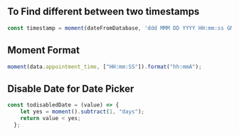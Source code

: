 ## To Find different between two timestamps
```js
const timestamp = moment(dateFromDatabase, 'ddd MMM DD YYYY HH:mm:ss GMT Z').diff(Date.now(), 'hours');
```
## Moment Format
```js
moment(data.appointment_time, ["HH:mm:SS"]).format("hh:mmA");
```
## Disable Date for Date Picker
```js
const todisabledDate = (value) => {
    let yes = moment().subtract(1, "days");
    return value < yes;
  };
```
## 
